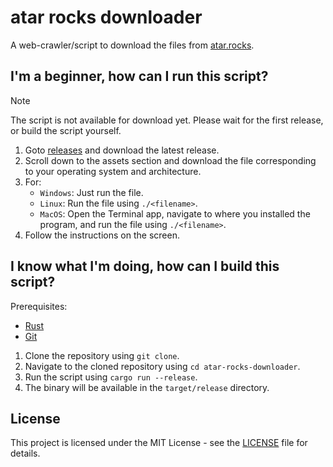 # atar rocks downloader

A web-crawler/script to download the files from [atar.rocks](https://atar.rocks).

## I'm a beginner, how can I run this script?

> [!NOTE]
> The script is not available for download yet. Please wait for the first release, or build the script yourself.

1. Goto [releases](/releases) and download the latest release.
2. Scroll down to the assets section and download the file corresponding to your operating system and architecture.
3. For:
   - `Windows`: Just run the file.
   - `Linux`: Run the file using `./<filename>`.
   - `MacOS`: Open the Terminal app, navigate to where you installed the program, and run the file using `./<filename>`.
4. Follow the instructions on the screen.

## I know what I'm doing, how can I build this script?

Prerequisites:

- [Rust](https://www.rust-lang.org/tools/install)
- [Git](https://git-scm.com/downloads)

1. Clone the repository using `git clone`.
2. Navigate to the cloned repository using `cd atar-rocks-downloader`.
3. Run the script using `cargo run --release`.
4. The binary will be available in the `target/release` directory.

## License

This project is licensed under the MIT License - see the [LICENSE](/LICENSE) file for details.
